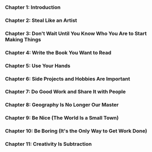 ### Chapter 1: Introduction

### Chapter 2: Steal Like an Artist

### Chapter 3: Don't Wait Until You Know Who You Are to Start Making Things

### Chapter 4: Write the Book You Want to Read

### Chapter 5: Use Your Hands

### Chapter 6: Side Projects and Hobbies Are Important

### Chapter 7: Do Good Work and Share It with People

### Chapter 8: Geography Is No Longer Our Master

### Chapter 9: Be Nice (The World Is a Small Town)

### Chapter 10: Be Boring (It's the Only Way to Get Work Done)

### Chapter 11: Creativity Is Subtraction
